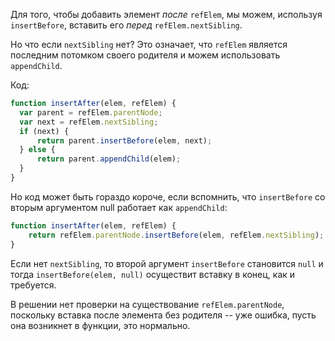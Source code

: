 Для того, чтобы добавить элемент *после* `refElem`, мы можем, используя `insertBefore`, вставить его *перед* `refElem.nextSibling`.

Но что если `nextSibling` нет? Это означает, что `refElem` является последним потомком своего родителя и можем использовать `appendChild`.

Код:

```js
function insertAfter(elem, refElem) {
  var parent = refElem.parentNode;
  var next = refElem.nextSibling;
  if (next) {
      return parent.insertBefore(elem, next);
  } else {
      return parent.appendChild(elem);
  }
}
```

Но код может быть гораздо короче, если вспомнить, что `insertBefore` со вторым аргументом null работает как `appendChild`:

```js
function insertAfter(elem, refElem) {
    return refElem.parentNode.insertBefore(elem, refElem.nextSibling);
}
```

Если нет `nextSibling`, то второй аргумент `insertBefore` становится `null` и тогда `insertBefore(elem, null)` осуществит вставку в конец, как и требуется.

В решении нет проверки на существование `refElem.parentNode`, поскольку вставка после элемента без родителя -- уже ошибка, пусть она возникнет в функции, это нормально.